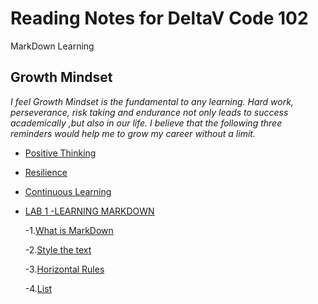 # Reading Notes for DeltaV Code 102

MarkDown Learning

## Growth Mindset

*I feel Growth Mindset is the fundamental to any learning.
 Hard work, perseverance, risk taking and endurance not only
 leads to success academically ,but also in our life.
 I believe that the following three reminders would help me to grow my career without a limit.*
 
 - [Positive Thinking](/Positive.md)
 
 - [Resilience](/Resilience.md)
 
 - [Continuous Learning](/Learning.md)
 
 - [LAB 1 -LEARNING MARKDOWN](/Learning_Markdown.md)
 
     -1.[What is MarkDown](/Markd.md)
     
     -2.[Style the text](/Styling.md)
     
     -3.[Horizontal Rules](/Horiz.md)
     
     -4.[List](/Task.md)
     
